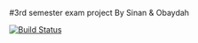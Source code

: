 #3rd semester exam project
By Sinan & Obaydah

[![Build Status](https://travis-ci.org/sinanj99/3sem-project.svg?branch=dev)](https://travis-ci.org/sinanj99/3sem-project)